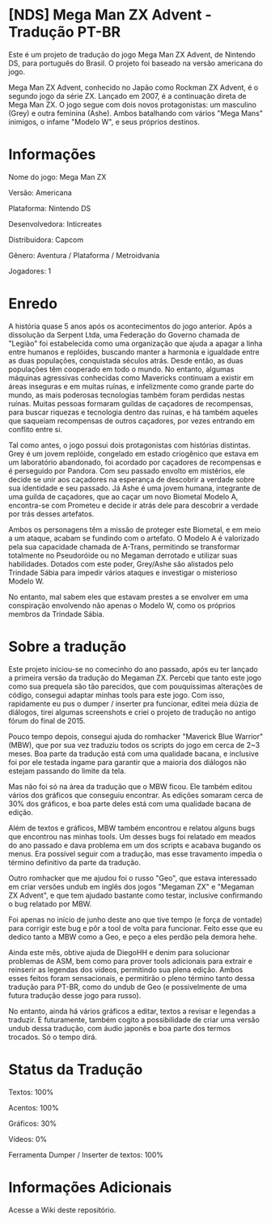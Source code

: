 # [NDS] Mega Man ZX Advent - Tradução PT-BR

Este é um projeto de tradução do jogo Mega Man ZX Advent, de Nintendo DS, para português do Brasil. O projeto foi baseado na versão americana do jogo.

Mega Man ZX Advent, conhecido no Japão como Rockman ZX Advent, é o segundo jogo da série ZX. Lançado em 2007, é a continuação direta de Mega Man ZX. O jogo segue com dois novos protagonistas: um masculino (Grey) e outra feminina (Ashe). Ambos batalhando com vários "Mega Mans" inimigos, o infame "Modelo W", e seus próprios destinos.

# Informações

Nome do jogo: Mega Man ZX

Versão: Americana

Plataforma: Nintendo DS

Desenvolvedora: Inticreates

Distribuidora: Capcom

Gênero: Aventura / Plataforma / Metroidvania

Jogadores: 1

# Enredo

A história quase 5 anos após os acontecimentos do jogo anterior. Após a dissolução da Serpent Ltda, uma Federação do Governo chamada de "Legião" foi estabelecida como uma organização que ajuda a apagar a linha entre humanos e replóides, buscando manter a harmonia e igualdade entre as duas populações, conquistada séculos atrás. Desde então, as duas populações têm cooperado em todo o mundo. No entanto, algumas máquinas agressivas conhecidas como Mavericks continuam a existir em áreas inseguras e em muitas ruínas, e infelizmente como grande parte do mundo, as mais poderosas tecnologias também foram perdidas nestas ruínas. Muitas pessoas formaram guildas de caçadores de recompensas, para buscar riquezas e tecnologia dentro das ruínas, e há também aqueles que saqueiam recompensas de outros caçadores, por vezes entrando em conflito entre si.

Tal como antes, o jogo possui dois protagonistas com histórias distintas. Grey é um jovem replóide, congelado em estado criogênico que estava em um laboratório abandonado, foi acordado por caçadores de recompensas e é perseguido por Pandora. Com seu passado envolto em mistérios, ele decide se unir aos caçadores na esperança de descobrir a verdade sobre sua identidade e seu passado. Já Ashe é uma jovem humana, integrante de uma guilda de caçadores, que ao caçar um novo Biometal Modelo A, encontra-se com Prometeu e decide ir atrás dele para descobrir a verdade por trás desses artefatos.

Ambos os personagens têm a missão de proteger este Biometal, e em meio a um ataque, acabam se fundindo com o artefato. O Modelo A é valorizado pela sua capacidade chamada de A-Trans, permitindo se transformar totalmente no Pseudoróide ou no Megaman derrotado e utilizar suas habilidades. Dotados com este poder, Grey/Ashe são alistados pelo Trindade Sábia para impedir vários ataques e investigar o misterioso Modelo W.

No entanto, mal sabem eles que estavam prestes a se envolver em uma conspiração envolvendo não apenas o Modelo W, como os próprios membros da Trindade Sábia.

# Sobre a tradução

Este projeto iniciou-se no comecinho do ano passado, após eu ter lançado a primeira versão da tradução do Megaman ZX. Percebi que tanto este jogo como sua prequela são tão parecidos, que com pouquíssimas alterações de código, consegui adaptar minhas tools para este jogo. Com isso, rapidamente eu pus o dumper / inserter pra funcionar, editei meia dúzia de diálogos, tirei algumas screenshots e criei o projeto de tradução no antigo fórum do final de 2015.

Pouco tempo depois, consegui ajuda do romhacker "Maverick Blue Warrior" (MBW), que por sua vez traduziu todos os scripts do jogo em cerca de 2~3 meses. Boa parte da tradução está com uma qualidade bacana, e inclusive foi por ele testada ingame para garantir que a maioria dos diálogos não estejam passando do limite da tela.

Mas não foi só na área da tradução que o MBW ficou. Ele também editou vários dos gráficos que conseguiu encontrar. As edições somaram cerca de 30% dos gráficos, e boa parte deles está com uma qualidade bacana de edição.

Além de textos e gráficos, MBW também encontrou e relatou alguns bugs que encontrou nas minhas tools. Um desses bugs foi relatado em meados do ano passado e dava problema em um dos scripts e acabava bugando os menus. Era possível seguir com a tradução, mas esse travamento impedia o término definitivo da parte da tradução.

Outro romhacker que me ajudou foi o russo "Geo", que estava interessado em criar versões undub em inglês dos jogos "Megaman ZX" e "Megaman ZX Advent", e que tem ajudado bastante como testar, inclusive confirmando o bug relatado por MBW.

Foi apenas no início de junho deste ano que tive tempo (e força de vontade) para corrigir este bug e pôr a tool de volta para funcionar. Feito esse que eu dedico tanto a MBW como a Geo, e peço a eles perdão pela demora hehe.

Ainda este mês, obtive ajuda de DiegoHH e denim para solucionar problemas de ASM, bem como para prover tools adicionais para extrair e reinserir as legendas dos vídeos, permitindo sua plena edição. Ambos esses feitos foram sensacionais, e permitirão o pleno término tanto dessa tradução para PT-BR, como do undub de Geo (e possivelmente de uma futura tradução desse jogo para russo).

No entanto, ainda há vários gráficos a editar, textos a revisar e legendas a traduzir. E futuramente, também cogito a possibilidade de criar uma versão undub dessa tradução, com áudio japonês e boa parte dos termos trocados. Só o tempo dirá.

# Status da Tradução

Textos: 100%

Acentos: 100%

Gráficos: 30%

Vídeos: 0%

Ferramenta Dumper / Inserter de textos: 100%

# Informações Adicionais

Acesse a Wiki deste repositório.
